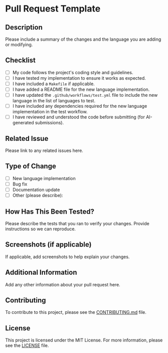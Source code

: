 # Pull Request Template

## Description

Please include a summary of the changes and the language you are adding or modifying. 

## Checklist

- [ ] My code follows the project's coding style and guidelines.
- [ ] I have tested my implementation to ensure it works as expected.
- [ ] I have included a `Makefile` if applicable.
- [ ] I have added a README file for the new language implementation.
- [ ] I have updated the `.github/workflows/test.yml` file to include the new language in the list of languages to test.
- [ ] I have included any dependencies required for the new language implementation in the test workflow.
- [ ] I have reviewed and understood the code before submitting (for AI-generated submissions).

## Related Issue

Please link to any related issues here.

## Type of Change

- [ ] New language implementation
- [ ] Bug fix
- [ ] Documentation update
- [ ] Other (please describe):

## How Has This Been Tested?

Please describe the tests that you ran to verify your changes. Provide instructions so we can reproduce. 

## Screenshots (if applicable)

If applicable, add screenshots to help explain your changes.

## Additional Information

Add any other information about your pull request here.

## Contributing

To contribute to this project, please see the [CONTRIBUTING.md](/.github/CONTRIBUTING.md) file.

## License

This project is licensed under the MIT License. For more information, please see the [LICENSE](/LICENSE) file.